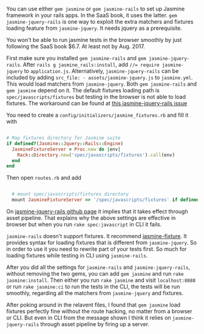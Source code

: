 You can use either `gem jasmine` or `gem jasmine-rails` to set up Jasmine framework in your rails apps. In the SaaS book, it uses the latter. `gem jasmine-jquery-rails` is one way to exploit the extra matchers and fixtures loading feature from `jasmine-jquery`. It needs jquery as a prerequisite.

You won't be able to run jasmine tests in the browser smoothly by just following the SaaS book $6.7. At least not by Aug. 2017.

First make sure you installed `gem jasmine-rails` and `gem jasmine-jquery-rails`. After `rails g jasmine_rails:install`, add `//= require jasmine-jquery` to `application.js`. Alternatively, `jasmine-jquery-rails` can be included by adding `src_file: - assets/jasmine-jquery.js` to `jasmine.yml`. This would load matchers from `jasmine-jquery`. Both `gem jasmine-rails` and `gem jasmine` depend on it. The default fixtures loading path is `spec/javascripts/fixtures` but testing in the browser is not able to load fixtures. The workaround can be found at [this jasmine-jquery-rails issue](https://github.com/travisjeffery/jasmine-jquery-rails/issues/4)

You need to create a `config/initializers/jasmine_fixtures.rb` and fill it with
```ruby

# Map fixtures directory for Jasmine suite
if defined?(Jasmine::Jquery::Rails::Engine)
  JasmineFixtureServer = Proc.new do |env|
    Rack::Directory.new('spec/javascripts/fixtures').call(env)
  end
end

```

Then open `routes.rb` and add

```ruby

  # mount spec/javascripts/fixtures directory
  mount JasmineFixtureServer => '/spec/javascripts/fixtures' if defined?(Jasmine::Jquery::Rails::Engine)

```

On [jasmine-jquery-rails github page](https://github.com/travisjeffery/jasmine-jquery-rails) it implies that it takes effect through asset pipeline. That explains why the above settings are effective in browser but when you run `rake spec:javascript` in CLI it fails.

`jasmine-rails` doesn't support fixtures. It recommend [jasmine-fixture](https://github.com/searls/jasmine-fixture). It provides syntax for loading fixtures that is different from `jasmine-jquery`. So in order to use it you need to rewrite part of your tests first. So much for loading fixtures while testing in CLI using `jasmine-rails`.

After you did all the settings for `jasmine-rails` and `jasmine-jquery-rails`, without removing the two gems, you can add `gem jasmine` and run `rake jasmine:install`. Then either you run `rake jasmine` and visit `localhost:8888` or run `rake jasmine:ci` to run the tests in the CLI, the tests will be run smoothly, regarding all the matchers from `jasmine-jquery` and fixtures.

After poking around in the relavent files, I found that `gem jasmine` load fixtures perfectly fine without the route hacking, no matter from a browser or CLI. But even in CLI from the message shown I think it relies on `jasmine-jquery-rails` through asset pipeline by firing up a server.
